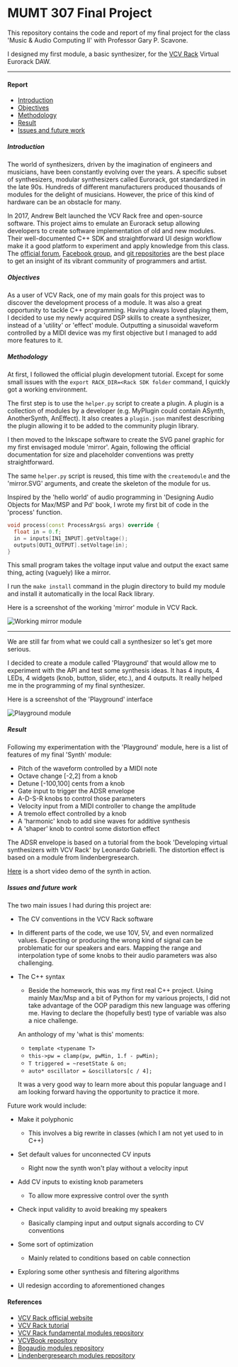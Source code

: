 # MUMT 307 Final Project
This repository contains the code and report of my final project for the class 'Music & Audio Computing II' with Professor Gary P. Scavone.

I designed my first module, a basic synthesizer, for the [VCV Rack](https://vcvrack.com/) Virtual Eurorack DAW.

---
#### Report
* [Introduction](#Introduction)
* [Objectives](#Objectives)
* [Methodology](#Methodology)
* [Result](#Result)
* [Issues and future work](#Issues-and-future-work)

##### Introduction
The world of synthesizers, driven by the imagination of engineers and musicians, have been constantly evolving over the years. A specific subset of synthesizers, modular synthesizers called Eurorack, got standardized in the late 90s. Hundreds of different manufacturers produced thousands of modules for the delight of musicians. However, the price of this kind of hardware can be an obstacle for many.

In 2017, Andrew Belt launched the VCV Rack free and open-source software. This project aims to emulate an Eurorack setup allowing developers to create software implementation of old and new modules. Their well-documented C++ SDK and straightforward UI design workflow make it a good platform to experiment and apply knowledge from this class.
The [official forum](https://community.vcvrack.com/), [Facebook group](https://www.facebook.com/groups/vcvrack/), and [git repositories](https://github.com/VCVRack) are the best place to get an insight of its vibrant community of programmers and artist.


##### Objectives
As a user of VCV Rack, one of my main goals for this project was to discover the development process of a module. It was also a great opportunity to tackle C++ programming. Having always loved playing them, I decided to use my newly acquired DSP skills to create a synthesizer, instead of a 'utility' or 'effect' module. Outputting a sinusoidal waveform controlled by a MIDI device was my first objective but I managed to add more features to it.
##### Methodology
At first, I followed the official plugin development tutorial. Except for some small issues with the `export RACK_DIR=<Rack SDK folder` command, I quickly got a working environment.

The first step is to use the `helper.py` script to create a plugin. A plugin is a collection of modules by a developer (e.g. MyPlugin could contain ASynth, AnotherSynth, AnEffect). It also creates a `plugin.json` manifest describing the plugin allowing it to be added to the community plugin library.

I then moved to the Inkscape software to create the SVG panel graphic for my first envisaged module 'mirror'. Again, following the official documentation for size and placeholder conventions was pretty straightforward.

The same `helper.py` script is reused, this time with the `createmodule`  and the 'mirror.SVG' arguments, and create the skeleton of the module for us.

Inspired by the 'hello world' of audio programming in 'Designing Audio Objects for Max/MSP and Pd' book, I wrote my first bit of code in the 'process' function.

```C++
void process(const ProcessArgs& args) override {
  float in = 0.f;
  in = inputs[IN1_INPUT].getVoltage();
  outputs[OUT1_OUTPUT].setVoltage(in);
}
```
This small program takes the voltage input value and output the exact same thing, acting (vaguely) like a mirror.

I run the `make install` command in the plugin directory to build my module and install it automatically in the local Rack library.

Here is a screenshot of the working 'mirror' module in VCV Rack.

![](/report/mirror.png "Working mirror module")

---

We are still far from what we could call a synthesizer so let's get more serious.

I decided to create a module called 'Playground' that would allow me to experiment with the API and test some synthesis ideas. It has 4 inputs, 4 LEDs, 4 widgets (knob, button, slider, etc.), and 4 outputs. It really helped me in the programming of my final synthesizer.

Here is a screenshot of the 'Playground' interface

![](/report/playground.png "Playground module")


##### Result
Following my experimentation with the 'Playground' module, here is a list of features of my final 'Synth' module:
* Pitch of the waveform controlled by a MIDI note
* Octave change [-2,2] from a knob
* Detune [-100,100] cents from a knob
* Gate input to trigger the ADSR envelope
* A-D-S-R knobs to control those parameters
* Velocity input from a MIDI controller to change the amplitude
* A tremolo effect controlled by a knob
* A 'harmonic' knob to add sine waves for additive synthesis
* A 'shaper' knob to control some distortion effect

The ADSR envelope is based on a tutorial from the book 'Developing virtual synthesizers with VCV Rack' by Leonardo Gabrielli.
The distortion effect is based on a module from lindenbergresearch.

[Here](/report/synthDemo.mp4) is a short video demo of the synth in action.

##### Issues and future work
The two main issues I had during this project are:
* The CV conventions in the VCV Rack software
 * In different parts of the code, we use 10V, 5V, and even normalized values. Expecting or producing the wrong kind of signal can be problematic for our speakers and ears. Mapping the range and interpolation type of some knobs to their audio parameters was also challenging.


* The C++ syntax
  * Beside the homework, this was my first real C++ project. Using mainly Max/Msp and a bit of Python for my various projects, I did not take advantage of the OOP paradigm this new language was offering me. Having to declare the (hopefully best) type of variable was also a nice challenge.

  An anthology of my 'what is this' moments:
  * `template <typename T>`
  * `this->pw = clamp(pw, pwMin, 1.f - pwMin);`
  * `T triggered = ~resetState & on;`
  * `auto* oscillator = &oscillators[c / 4];`

  It was a very good way to learn more about this popular language and I am looking forward having the opportunity to practice it more.


Future work would include:
* Make it polyphonic
  * This involves a big rewrite in classes (which I am not yet used to in C++)


* Set default values for unconnected CV inputs
  * Right now the synth won't play without a velocity input


* Add CV inputs to existing knob parameters
  * To allow more expressive control over the synth


* Check input validity to avoid breaking my speakers
  * Basically clamping input and output signals according to CV conventions


* Some sort of optimization
  * Mainly related to conditions based on cable connection


* Exploring some other synthesis and filtering algorithms


* UI redesign according to aforementioned changes

#### References
* [VCV Rack official website](https://vcvrack.com/)
* [VCV Rack tutorial](https://vcvrack.com/manual/PluginDevelopmentTutorial)
* [VCV Rack fundamental modules repository](https://github.com/VCVRack/Fundamental)
* [VCVBook repository](https://github.com/LOGUNIVPM/VCVBook)
* [Bogaudio modules repository](https://github.com/bogaudio/BogaudioModules)
* [Lindenbergresearch modules repository](https://github.com/lindenbergresearch/LRTRack)
